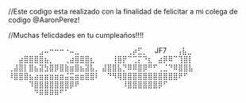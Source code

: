 //Este codigo esta realizado con la finalidad de felicitar a mi colega
de codigo @AaronPerez!

//Muchas felicdades en tu cumpleaños!!!!


⠀⠀⠀⠀⠀⠀⣠⠤⠒⠒⠒⠐⠤⣀⠀⠀⠀⠀⠀⠀
⠀⠀⠀⢀⡴⣋⡀ ⠀JF7⠀⠀⢠⣧⣀⠀⠀⠀⠀
⠀⠀⣴⣿⣿⣿⣿⣦⡀⠀⠀⢀⣴⣿⣿⣿⣆⠀⠀
⠀⢸⣿⡟⠉⢉⡍⠙⣆⠀⣴⡿⠿⠉⢹⣿⡇⠀
⢀⣼⣿⡇⣿⣦⣽⣳⣿⡿⣿⣷⣶⣿⣦⣽⣧⡀
⣼⣿⣿⣧⡙⠿⠿⣿⡿⠛⠋⢀⣈⠙⠿⣿⣿⣧
⠸⣿⣿⣿⣦⣴⣶⣶⣶⣶⣶⣬⣭⣶⣶⣿⣿⠇
⠀⠙⠻⢿⣿⣿⣿⣿⣿⣿⣿⣿⣿⣿⣿⠟⠋⠀
⠀⠀⠀⠀⠹⣿⣿⣿⣿⣿⣿⣿⡿⠟⠀⠀⠀⠀
⠀⠀⠀⠀⠸⣿⣿⣿⣿⣿⣿⡿⠋⠀⠀⠀⠀⠀⠀
⠀⠀⠀⠀⠀⠙⠿⠿⠿⠿⠋⠁
   